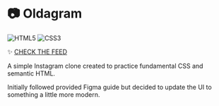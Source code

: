 # 📷 Oldagram

![HTML5](https://img.shields.io/badge/HTML5-E34F26?style=for-the-badge&logo=html5&logoColor=white)
![CSS3](https://img.shields.io/badge/CSS3-1572B6?style=for-the-badge&logo=css3&logoColor=white)

<!-- ![Screenshot](assets/screenshot.png) -->

✨ [CHECK THE FEED](https://oldagram-neon.vercel.app/)

A simple Instagram clone created to practice fundamental CSS and semantic HTML.

Initially followed provided Figma guide but decided to update the UI to something a little more modern.